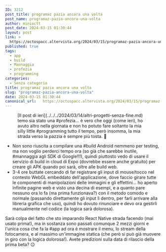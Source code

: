 ```yaml
---
ID: 3212
post_title: programaz pazia ancora una volta
post_name: programaz-pazia-ancora-una-volta
author: minioctt
post_date: 2024-03-15 01:30:44
layout: post
link: >
  https://octospacc.altervista.org/2024/03/15/programaz-pazia-ancora-una-volta/
published: true
tags:
  - app
  - build
  - Mannaggia
  - profezia
  - programming
categories:
  - Senza categoria
title: programaz pazia ancora una volta
slug: "programaz-pazia-ancora-una-volta"
date: 2024-03-15 01:30:44
canonical_url:   https://octospacc.altervista.org/2024/03/15/programaz-pazia-ancora-una-volta/
---
```

<!-- wp:image {"id":3213,"sizeSlug":"full","linkDestination":"none"} -->
<figure class="wp-block-image size-full"><img src="https://octospacc.github.io/microblog-mirror/assets/uploads/2024/03/image-7.png" alt="" class="wp-image-3213"/><figcaption class="wp-element-caption">[Il post di ieri](../../../2024/03/14/altri-progetti-senza-fine.md) temo sia stato una #profezia... è vero che oggi (come ieri), ho avuto altro nella giornata e non ho potuto fare soltanto la mia silly little #programming tutto il tempo, però insomma, la mia strada verso la pazzia è sempre più tosta. 🙂️</figcaption></figure>
<!-- /wp:image -->

<!-- wp:list -->
<ul><!-- wp:list-item -->
<li>Non sono riuscita a compilare una #build Android nemmeno per testing, ma non voglio perderci tempo ora (so già che sarebbe inutile, #mannaggia agli SDK di Google!!!), quindi piuttosto vedo di usare il servizio di build in cloud di Expo (dovrebbe essere anche gratuito) per creare gli APK quando poi sarà, oltre alle build web.</li>
<!-- /wp:list-item -->

<!-- wp:list-item -->
<li>3-4 ore buttate cercando di far registrare gli input di mouse/tocco nel contesto WebGL embeddato dell'applicazione, dove faccio girare tutte le componenti di manipolazioni delle immagini e gli effettini... ho aperto infinite pagine web e visto una decina di esempi, e a quanto pare nessuno ora lo fa (ma prima funzionava?) con il metodo comodo e normale (passando direttamente gli input lì dentro, per farli arrivare alla libreria grafica che uso), quindi ho dovuto rinunciare e devo ora gestirli manualmente nel codice (la logica sarà dolorosa).</li>
<!-- /wp:list-item --></ul>
<!-- /wp:list -->

<!-- wp:paragraph -->
<p markdown="1">Sarà colpa del fatto che sto imparando React Native strada facendo (mai usato prima!), ma in sostanza sono passati comunque 2 mezzi giorni e l'unica cosa che fa la #app ad ora è mostrare il menu, lo stream della fotocamera, e al massimo un'immagine statica (che però si può già muovere in giro con la logica dolorosa!). Avete predizioni sulla data di rilascio della prima beta? 😐️</p>
<!-- /wp:paragraph -->